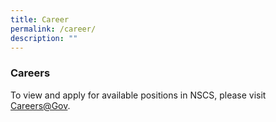 ```yaml
---
title: Career
permalink: /career/
description: ""
---
```

### Careers

To view and apply for available positions in NSCS, please visit [Careers@Gov](https://www.careers.gov.sg/).